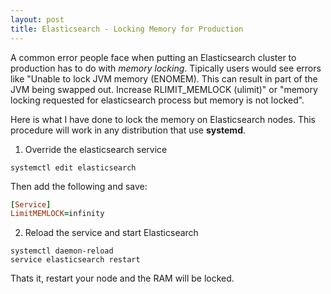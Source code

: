 ```yaml
---
layout: post
title: Elasticsearch - Locking Memory for Production 
---
```


A common error people face when putting an Elasticsearch cluster to production has to do with *memory locking*. Tipically users would see errors like "Unable to lock JVM memory (ENOMEM). This can result in part of the JVM being swapped out. Increase RLIMIT_MEMLOCK (ulimit)" or "memory locking requested for elasticsearch process but memory is not locked".

Here is what I have done to lock the memory on Elasticsearch nodes. This procedure will work in any distribution that use **systemd**.
 
1) Override the elasticsearch service 
 
```
systemctl edit elasticsearch
```

Then add the following and save:
```ruby
[Service]
LimitMEMLOCK=infinity
```

2) Reload the service and start Elasticsearch
```
systemctl daemon-reload
service elasticsearch restart
```


Thats it, restart your node and the RAM will be locked.


  [1]: https://www.elastic.co/guide/en/elasticsearch/guide/current/heap-sizing.html

